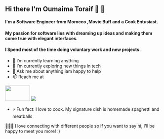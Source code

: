 ## Hi there I'm Oumaima Toraif :partying_face: :wave:

#### I'm a Software Engineer from Morocco ,Movie Buff and a Cook Entusiast.
#### My passion for software lies with dreaming up ideas and making them come true with elegant interfaces.
#### I Spend most of the time doing voluntary work and new projects .


- 🌱 I’m currently learning anything
- 🔭 I’m currently exploring new things in tech
- 💬 Ask me about anything iam happy to help
- 📫 Reach me at 
<a href="https://www.linkedin.com/in/oumaima-toraif/">
 <img src="https://img.shields.io/badge/LinkedIn-0077B5?style=for-the-badge&logo=linkedin&logoColor=white"/ width="80" height="50"></a>
 <a href="https://www.linkedin.com/in/oumaima-toraif/">
 <img src="https://img.shields.io/badge/Gmail-D14836?style=for-the-badge&logo=gmail&logoColor=white"/></a>
                                                                                                                                   
- ⚡️ Fun fact: I love to cook. My signature dish is homemade spaghetti and meatballs

:people_holding_hands: I love connecting with different people so if you want to say hi, I'll be happy to meet you more! :)


